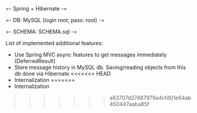 =- Spring + Hibernate -=

=- DB: MySQL (login root; pass: root) -=

=- SCHEMA: SCHEMA.sql -=

List of implemented additional features:
- Use Spring MVC async features to get messages immediately (DeferredResult)
- Store message history in MySQL db. Saving/reading objects from this db done via Hibernate
<<<<<<< HEAD
- Internalization
=======
- Internalization
>>>>>>> a63707d27487979a4cfd01e64ab450447aaba85f
